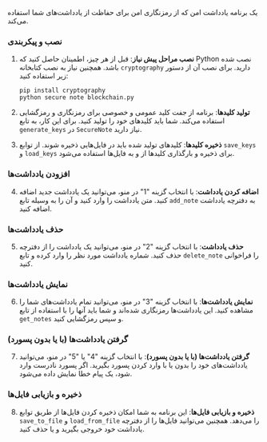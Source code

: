  یک برنامه یادداشت امن  که از رمزنگاری امن برای حفاظت از یادداشت‌های شما استفاده می‌کند. 

### نصب و پیکربندی

1. **نصب مراحل پیش نیاز**: قبل از هر چیز، اطمینان حاصل کنید که Python نصب شده باشد. همچنین نیاز به نصب کتابخانه `cryptography` دارید. برای نصب آن از دستور زیر استفاده کنید:
   ```
   pip install cryptography
   python secure note blockchain.py
   ```

2. **تولید کلیدها**: برنامه از جفت کلید عمومی و خصوصی برای رمزنگاری و رمزگشایی استفاده می‌کند. شما باید کلیدهای خود را تولید کنید. برای این کار، به تابع `generate_keys` در `SecureNote` نیاز دارید.

3. **ذخیره کلیدها**: کلیدهای تولید شده باید در فایل‌هایی ذخیره شوند. از توابع `save_keys` و `load_keys` برای ذخیره و بارگذاری کلیدها از و به فایل‌ها استفاده می‌شود.

### افزودن یادداشت‌ها

4. **اضافه کردن یادداشت**: با انتخاب گزینه "1" در منو، می‌توانید یک یادداشت جدید اضافه کنید. متن یادداشت را وارد کنید و آن را به وسیله تابع `add_note` به دفترچه یادداشت اضافه کنید.

### حذف یادداشت‌ها

5. **حذف یادداشت**: با انتخاب گزینه "2" در منو، می‌توانید یک یادداشت را از دفترچه حذف کنید. شماره یادداشت مورد نظر را وارد کرده و تابع `delete_note` را فراخوانی کنید.

### نمایش یادداشت‌ها

6. **نمایش یادداشت‌ها**: با انتخاب گزینه "3" در منو، می‌توانید تمام یادداشت‌های شما را مشاهده کنید. این یادداشت‌ها رمزنگاری شده‌اند و شما باید آنها را با استفاده از تابع `get_notes` و سپس رمزگشایی کنید.

### گرفتن یادداشت‌ها (با یا بدون پسورد)

7. **گرفتن یادداشت‌ها (با یا بدون پسورد)**: با انتخاب گزینه "4" یا "5" در منو، می‌توانید یادداشت‌های خود را بدون یا با وارد کردن پسورد بگیرید. اگر پسورد نادرست وارد شود، یک پیام خطا نمایش داده می‌شود.

### ذخیره و بازیابی فایل‌ها

8. **ذخیره و بازیابی فایل‌ها**: این برنامه به شما امکان ذخیره کردن فایل‌ها از طریق توابع `save_to_file` و `load_from_file` را می‌دهد. همچنین می‌توانید فایل‌ها را از دفترچه یادداشت خود خروجی بگیرید و یا حذف کنید.




